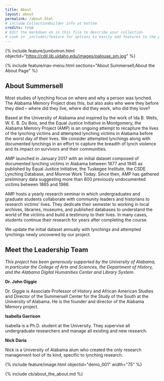 ```yaml
---
title: About
layout: about
permalink: /about.html
# include CollectionBuilder info at bottom
credits: true
# Edit the markdown on in this file to describe your collection
# Look in _includes/feature for options to easily add features to the page
---
```


{% include feature/jumbotron.html objectid="https://cdil.lib.uidaho.edu/images/palouse_sm.jpg" %} 

{% include feature/nav-menu.html sections="About Summersell;About the About Page" %}

## About Summersell

Most studies of lynching focus on where and why a person was lynched. The Alabama Memory Project does this, but also asks who were they before they died – where did they live, where did they work, who did they love? 

 

Based at the University of Alabama and inspired by the work of Ida B. Wells, W. E. B. Du Bois, and the Equal Justice Initiative in Montgomery, the Alabama Memory Project (AMP) is an ongoing attempt to recapture the lives of the lynching victims and attempted lynching victims in Alabama before the worst day of their lives. We consider attempted lynchings along with documented lynchings in an effort to capture the breadth of lynch violence and its impact on survivors and their communities. 

AMP launched in January 2017 with an initial dataset composed of documented lynching victims in Alabama between 1877 and 1945 as published by Equal Justice Initiative, the Tuskegee Institute, the CSDE Lynching Database, and Monroe Work Today. Since then, AMP has gathered preliminary data suggesting more than 800 previously undocumented victims between 1865 and 1986. 

AMP hosts a yearly research seminar in which undergraduates and graduate students collaborate with community leaders and historians to research victims’ lives. They dedicate their semester to working in local archives, libraries, museums, and published databases to understand the world of the victims and build a testimony to their lives. In many cases, students continue their research for years after completing the course. 

We update the initial dataset annually with lynchings and attempted lynchings newly uncovered by our project. 

## Meet the Leadership Team

*This project has been generously supported by the University of Alabama, in particular the College of Arts and Sciences, the Department of History, and the Alabama Digital Humanities Center and Library System.*

**Dr. John Giggie**

Dr. Giggie is Associate Professor of History and African American Studies and Director of the Summersell Center for the Study of the South at the University of Alabama. He is the founder and director of the Alabama Memory project.

**Isabella Garrison**  

Isabella is a Ph.D. student at the University. They supervise all undergraduate researchers and manage all existing and new research. 

**Nick Daria** 

Nick is a University of Alabama alum who created the only research management tool of its kind, specific to lynching research. 

{% include feature/image.html objectid="demo_001" width="75" %} 

<!-- IMPORTANT!!! DELETE this comment and the include below when you are finished editing this page for your collection. The include below introduces about page features. They will show up on your collection's about page until you delete it.  -->
{% include cb/about_the_about.md %} 
